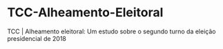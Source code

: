 # TCC-Alheamento-Eleitoral
TCC | Alheamento eleitoral: Um estudo sobre o segundo turno da eleição presidencial de 2018
